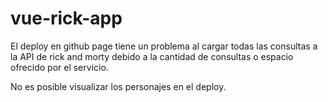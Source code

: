 # vue-rick-app

El deploy en github page tiene un problema al cargar todas las consultas a la API de rick and morty debido a la cantidad de consultas o espacio ofrecido por el servicio.

No es posible visualizar los personajes en el deploy.
